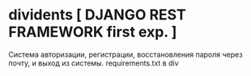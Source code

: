 # dividents [ DJANGO REST FRAMEWORK first exp. ]
Система авторизации, регистрации, восстановления пароля через почту, и выход из системы.
requirements.txt в div
